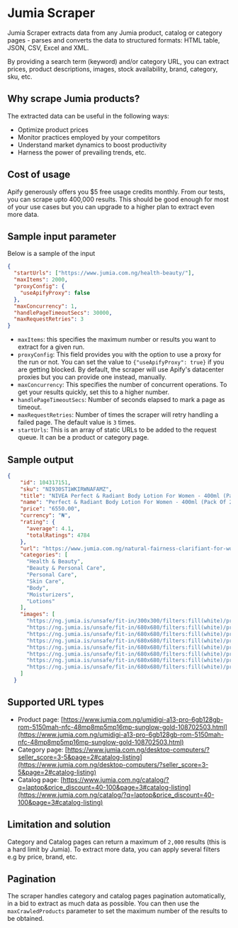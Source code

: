 # Jumia Scraper

Jumia Scraper extracts data from any Jumia product, catalog or category pages - parses and converts the data to structured formats: HTML table, JSON, CSV, Excel and XML.

By providing a search term (keyword) and/or category URL, you can extract prices, product descriptions, images, stock availability, brand, category, sku, etc.

## Why scrape Jumia products?
The extracted data can be useful in the following ways:
- Optimize product prices
- Monitor practices employed by your competitors
- Understand market dynamics to boost productivity
- Harness the power of prevailing trends, etc.

## Cost of usage
Apify generously offers you $5 free usage credits monthly. From our tests, you can scrape upto 400,000 results. This should be good enough for most of your use cases but you can upgrade to a higher plan to extract even more data.

## Sample input parameter
Below is a sample of the input
```json
{
  "startUrls": ["https://www.jumia.com.ng/health-beauty/"],
  "maxItems": 2000,
  "proxyConfig": {
    "useApifyProxy": false
  },
  "maxConcurrency": 1,
  "handlePageTimeoutSecs": 30000,
  "maxRequestRetries": 3
}
```

- `maxItems`: this specifies the maximum number or results you want to extract for a given run.
- `proxyConfig`: This field provides you with the option to use a proxy for the run or not. You can set the value to `{"useApifyProxy": true}` if you are getting blocked. By default, the scraper will use Apify's datacenter proxies but you can provide one instead, manually.
- `maxConcurrency`: This specifies the number of concurrent operations. To get your results quickly, set this to a higher number.
- `handlePageTimeoutSecs`: Number of seconds elapsed to mark a page as timeout.
- `maxRequestRetries`: Number of times the scraper will retry handling a failed page. The default value is `3` times.
- `startUrls`: This is an array of static URLs to be added to the request queue. It can be a product or category page.

## Sample output
```json
{
    "id": 104317151,
    "sku": "NI930ST1WKIRWNAFAMZ",
    "title": "NIVEA Perfect & Radiant Body Lotion For Women - 400ml (Pack Of 2)",
    "name": "Perfect & Radiant Body Lotion For Women - 400ml (Pack Of 2)",
    "price": "6550.00",
    "currency": "₦",
    "rating": {
      "average": 4.1,
      "totalRatings": 4784
    },
    "url": "https://www.jumia.com.ng/natural-fairness-clarifiant-for-women-400ml-pack-of-2-nivea-mpg1657699.html",
    "categories": [
      "Health & Beauty",
      "Beauty & Personal Care",
      "Personal Care",
      "Skin Care",
      "Body",
      "Moisturizers",
      "Lotions"
    ],
    "images": [
      "https://ng.jumia.is/unsafe/fit-in/300x300/filters:fill(white)/product/15/1713401/1.jpg?0547",
      "https://ng.jumia.is/unsafe/fit-in/680x680/filters:fill(white)/product/15/1713401/1.jpg?0547",
      "https://ng.jumia.is/unsafe/fit-in/680x680/filters:fill(white)/product/15/1713401/2.jpg?0488",
      "https://ng.jumia.is/unsafe/fit-in/680x680/filters:fill(white)/product/15/1713401/3.jpg?0498",
      "https://ng.jumia.is/unsafe/fit-in/680x680/filters:fill(white)/product/15/1713401/4.jpg?0508",
      "https://ng.jumia.is/unsafe/fit-in/680x680/filters:fill(white)/product/15/1713401/5.jpg?0519",
      "https://ng.jumia.is/unsafe/fit-in/680x680/filters:fill(white)/product/15/1713401/6.jpg?0530",
      "https://ng.jumia.is/unsafe/fit-in/680x680/filters:fill(white)/product/15/1713401/7.jpg?0538"
    ]
  }
```

## Supported URL types
- Product page: [https://www.jumia.com.ng/umidigi-a13-pro-6gb128gb-rom-5150mah-nfc-48mp8mp5mp16mp-sunglow-gold-108702503.html](https://www.jumia.com.ng/umidigi-a13-pro-6gb128gb-rom-5150mah-nfc-48mp8mp5mp16mp-sunglow-gold-108702503.html)
- Category page: [https://www.jumia.com.ng/desktop-computers/?seller_score=3-5&page=2#catalog-listing](https://www.jumia.com.ng/desktop-computers/?seller_score=3-5&page=2#catalog-listing)
- Catalog page: [https://www.jumia.com.ng/catalog/?q=laptop&price_discount=40-100&page=3#catalog-listing](https://www.jumia.com.ng/catalog/?q=laptop&price_discount=40-100&page=3#catalog-listing)

## Limitation and solution
Category and Catalog pages can return a maximum of `2,000` results (this is a hard limit by Jumia). To extract more data, you can apply several filters e.g by price, brand, etc.

## Pagination
The scraper handles category and catalog pages pagination automatically, in a bid to extract as much data as possible. You can then use the `maxCrawledProducts` parameter to set the maximum number of the results to be obtained.
